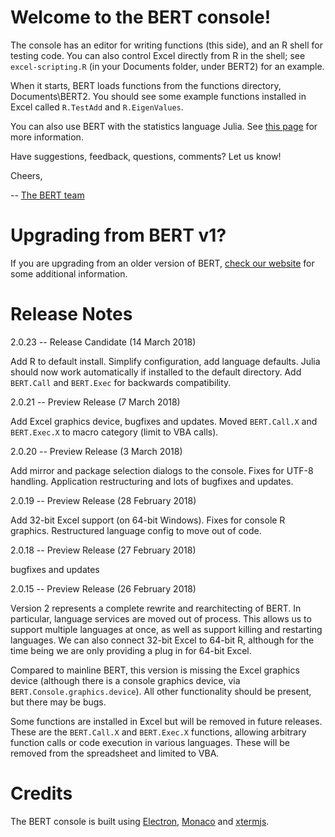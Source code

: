 

# Welcome to the BERT console! # 

The console has an editor for writing functions (this side), and an R shell 
for testing code. You can also control Excel directly from R in the shell; 
see `excel-scripting.R` (in your Documents folder, under BERT2) for 
an example.

When it starts, BERT loads functions from the functions directory, 
Documents\BERT2. You should see some example functions installed in Excel 
called `R.TestAdd` and `R.EigenValues`.

You can also use BERT with the statistics language Julia. See 
[this page][3] for more information. 

Have suggestions, feedback, questions, comments?  Let us know!  

Cheers,

 -- [The BERT team][4]

[1]: https://cran.r-project.org/
[2]: https://julialang.org/downloads/
[3]: https://bert-toolkit.com/using-julia-with-bert
[4]: https://bert-toolkit.com/contact

# Upgrading from BERT v1? #

If you are upgrading from an older version of BERT, [check our website][5] for
some additional information. 

[5]: https://bert-toolkit.com/whats-new#upgrading-from-bert-1

# Release Notes #

2.0.23 -- Release Candidate (14 March 2018)

Add R to default install. Simplify configuration, add language defaults.
Julia should now work automatically if installed to the default directory.
Add `BERT.Call` and `BERT.Exec` for backwards compatibility.

2.0.21 -- Preview Release (7 March 2018)

Add Excel graphics device, bugfixes and updates. Moved `BERT.Call.X`
and `BERT.Exec.X` to macro category (limit to VBA calls).

2.0.20 -- Preview Release (3 March 2018)

Add mirror and package selection dialogs to the console. Fixes for UTF-8 
handling. Application restructuring and lots of bugfixes and updates.

2.0.19 -- Preview Release (28 February 2018)

Add 32-bit Excel support (on 64-bit Windows). Fixes for console R graphics.
Restructured language config to move out of code.

2.0.18 -- Preview Release (27 February 2018)

bugfixes and updates

2.0.15 -- Preview Release (26 February 2018)

Version 2 represents a complete rewrite and rearchitecting of BERT. In 
particular, language services are moved out of process. This allows us to
support multiple languages at once, as well as support killing and restarting
languages. We can also connect 32-bit Excel to 64-bit R, although for the 
time being we are only providing a plug in for 64-bit Excel.

Compared to mainline BERT, this version is missing the Excel graphics device
(although there is a console graphics device, via `BERT.Console.graphics.device`). 
All other functionality should be present, but there may be bugs.

Some functions are installed in Excel but will be removed in future releases.
These are the `BERT.Call.X` and `BERT.Exec.X` functions, allowing arbitrary 
function calls or code execution in various languages. These will be removed
from the spreadsheet and limited to VBA.

# Credits #

The BERT console is built using [Electron][20], [Monaco][21] and 
[xtermjs][22]. 

[20]: https://electronjs.org/
[21]: https://github.com/Microsoft/monaco-editor
[22]: https://xtermjs.org/
